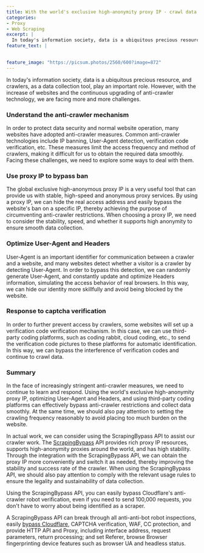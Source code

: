 ```yaml
---
title: With the world's exclusive high-anonymity proxy IP - crawl data freely
categories:
- Proxy
- Web Scraping
excerpt: |
  In today's information society, data is a ubiquitous precious resource, and crawlers, as a data collection tool, play an important role. However, with the increase of websites and the continuous upgrading of anti-crawler technology, we are facing more and more challenges.
feature_text: |

  
feature_image: "https://picsum.photos/2560/600?image=872"
---
```



  


In today's information society, data is a ubiquitous precious resource, and crawlers, as a data collection tool, play an important role. However, with the increase of websites and the continuous upgrading of anti-crawler technology, we are facing more and more challenges.

### Understand the anti-crawler mechanism
In order to protect data security and normal website operation, many websites have adopted anti-crawler measures. Common anti-crawler technologies include IP banning, User-Agent detection, verification code verification, etc. These measures limit the access frequency and method of crawlers, making it difficult for us to obtain the required data smoothly. Facing these challenges, we need to explore some ways to deal with them.

### Use proxy IP to bypass ban
The global exclusive high-anonymous proxy IP is a very useful tool that can provide us with stable, high-speed and anonymous proxy services. By using a proxy IP, we can hide the real access address and easily bypass the website's ban on a specific IP, thereby achieving the purpose of circumventing anti-crawler restrictions. When choosing a proxy IP, we need to consider the stability, speed, and whether it supports high anonymity to ensure smooth data collection.

### Optimize User-Agent and Headers
User-Agent is an important identifier for communication between a crawler and a website, and many websites detect whether a visitor is a crawler by detecting User-Agent. In order to bypass this detection, we can randomly generate User-Agent, and constantly update and optimize Headers information, simulating the access behavior of real browsers. In this way, we can hide our identity more skillfully and avoid being blocked by the website.

### Response to captcha verification
In order to further prevent access by crawlers, some websites will set up a verification code verification mechanism. In this case, we can use third-party coding platforms, such as coding rabbit, cloud coding, etc., to send the verification code pictures to these platforms for automatic identification. In this way, we can bypass the interference of verification codes and continue to crawl data.

### Summary
In the face of increasingly stringent anti-crawler measures, we need to continue to learn and respond. Using the world's exclusive high-anonymity proxy IP, optimizing User-Agent and Headers, and using third-party coding platforms can effectively bypass anti-crawler restrictions and collect data smoothly. At the same time, we should also pay attention to setting the crawling frequency reasonably to avoid placing too much burden on the website.

In actual work, we can consider using the ScrapingBypass API to assist our crawler work. The [ScrapingBypass](https://www.scrapingbypass.com/) API provides rich proxy IP resources, supports high-anonymity proxies around the world, and has high stability. Through the integration with the ScrapingBypass API, we can obtain the proxy IP more conveniently and switch it as needed, thereby improving the stability and success rate of the crawler. When using the ScrapingBypass API, we should also pay attention to comply with the relevant usage rules to ensure the legality and sustainability of data collection.

Using the ScrapingBypass API, you can easily bypass Cloudflare's anti-crawler robot verification, even if you need to send 100,000 requests, you don't have to worry about being identified as a scraper.

A ScrapingBypass API can break through all anti-anti-bot robot inspections, easily [bypass Cloudflare](https://www.scrapingbypass.com/), CAPTCHA verification, WAF, CC protection, and provide HTTP API and Proxy, including interface address, request parameters, return processing; and set Referer, browse Browser fingerprinting device features such as browser UA and headless status.
